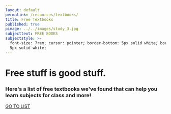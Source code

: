 ```yaml
---
layout: default
permalink: /resources/textbooks/
title: Free Textbooks
published: true
pimage: ../../images/study_3.jpg
subjecttext: FREE BOOKS
subjectstyle: >-
  font-size: 7rem; cursor: pointer; border-bottom: 5px solid white; border-top:
  5px solid white;
---
```

<div class='content-wrap'>
	<h1>Free stuff is good stuff.</h1>
	<h3>Here's a list of free textbooks we've found that can help you learn subjects for class and more!</h3>
  <a class='classy-link' id='go-to-books-list' href="https://github.com/vhf/free-programming-books/blob/master/free-programming-books.md">GO TO LIST</a>
</div>
